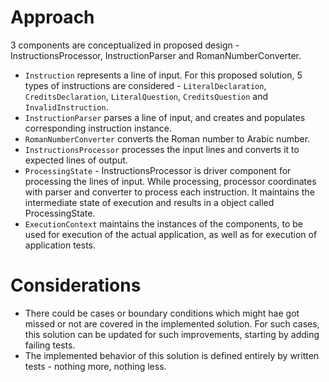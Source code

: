 # Approach

3 components are conceptualized in proposed design - InstructionsProcessor, InstructionParser and RomanNumberConverter.
 
 - `Instruction` represents a line of input. For this proposed solution, 5 types of instructions are considered - `LiteralDeclaration`, `CreditsDeclaration`, `LiteralQuestion`, `CreditsQuestion` and `InvalidInstruction`.
 - `InstructionParser` parses a line of input, and creates and populates corresponding instruction instance.
 - `RomanNumberConverter` converts the Roman number to Arabic number.
 - `InstructionsProcessor` processes the input lines and converts it to expected lines of output.
 - `ProcessingState` - InstructionsProcessor is driver component for processing the lines of input. While processing, processor coordinates with parser and converter to process each instruction. It maintains the intermediate state of execution and results in a object called ProcessingState.
 - `ExecutionContext` maintains the instances of the components, to be used for execution of the actual application, as well as for execution of application tests.

# Considerations

 - There could be cases or boundary conditions which might hae got missed or not are covered in the implemented solution. For such cases, this solution can be updated for such improvements, starting by adding failing tests. 
 - The implemented behavior of this solution is defined entirely by written tests - nothing more, nothing less.
 